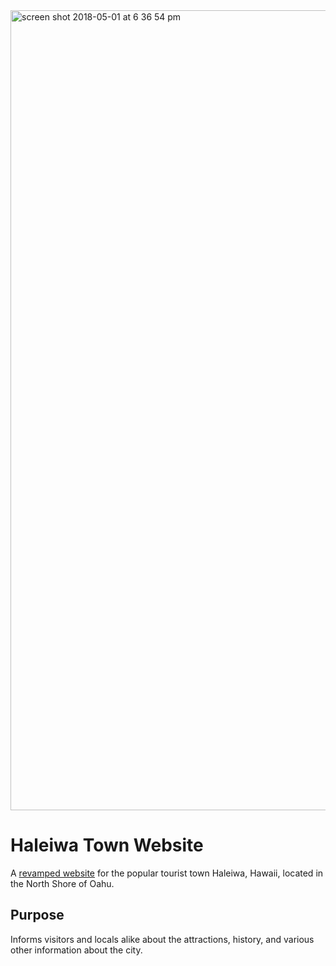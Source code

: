 
<img width="1280" alt="screen shot 2018-05-01 at 6 36 54 pm" src="https://user-images.githubusercontent.com/25493127/39501727-5cc096e4-4d71-11e8-890d-d79c3474caf7.png">

# Haleiwa Town Website

A <a href="https://oceanronquillomorgan.github.io/haleiwa-town/">revamped website</a> for the popular tourist town Haleiwa, Hawaii, located in the North Shore of Oahu.

## Purpose
Informs visitors and locals alike about the attractions, history, and various other information about the city.
